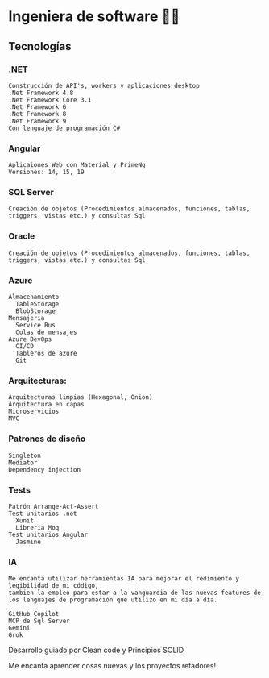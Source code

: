 # Ingeniera de software 🧑‍💻

## Tecnologías  
  ### .NET 
    Construcción de API's, workers y aplicaciones desktop
    .Net Framework 4.8
    .Net Framework Core 3.1
    .Net Framework 6
    .Net Framework 8
    .Net Framework 9
    Con lenguaje de programación C#
  ### Angular 
    Aplicaiones Web con Material y PrimeNg 
    Versiones: 14, 15, 19
  ### SQL Server
    Creación de objetos (Procedimientos almacenados, funciones, tablas, triggers, vistas etc.) y consultas Sql
  ### Oracle
    Creación de objetos (Procedimientos almacenados, funciones, tablas, triggers, vistas etc.) y consultas Sql
  ### Azure
    Almacenamiento
      TableStorage
      BlobStorage
    Mensajeria
      Service Bus
      Colas de mensajes
    Azure DevOps
      CI/CD
      Tableros de azure
      Git
  ### Arquitecturas:
    Arquitecturas limpias (Hexagonal, Onion)
    Arquitectura en capas
    Microservicios
    MVC
  ### Patrones de diseño
    Singleton
    Mediator
    Dependency injection
  ### Tests
    Patrón Arrange-Act-Assert 
    Test unitarios .net
      Xunit
      Libreria Moq
    Test unitarios Angular
      Jasmine
  ### IA
    Me encanta utilizar herramientas IA para mejorar el redimiento y legibilidad de mi código, 
    tambien la empleo para estar a la vanguardia de las nuevas features de los lenguajes de programación que utilizo en mi día a día.

    GitHub Copilot
    MCP de Sql Server
    Gemini
    Grok
    
  Desarrollo guiado por Clean code y Principios SOLID
    
Me encanta aprender cosas nuevas y los proyectos retadores!
